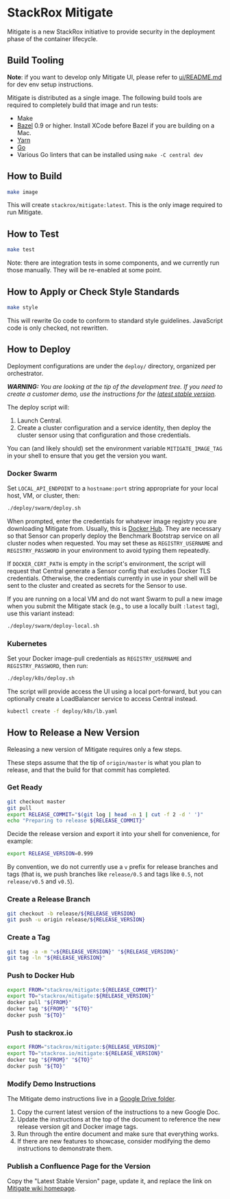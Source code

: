 # StackRox Mitigate

Mitigate is a new StackRox initiative to provide security in the
deployment phase of the container lifecycle.

## Build Tooling
**Note**: if you want to develop only Mitigate UI, please refer to [ui/README.md](./ui/README.md) for dev env setup instructions.

Mitigate is distributed as a single image. The following build tools are
required to completely build that image and run tests:

 * Make
 * [Bazel](https://docs.bazel.build/versions/master/install.html) 0.9 or higher.
 Install XCode before Bazel if you are building on a Mac.
 * [Yarn](https://yarnpkg.com/en/)
 * [Go](https://golang.org/dl/)
 * Various Go linters that can be installed using `make -C central dev`

## How to Build
```bash
make image
```

This will create `stackrox/mitigate:latest`. This is the only image required
to run Mitigate.

## How to Test
```bash
make test
```

Note: there are integration tests in some components, and we currently
run those manually. They will be re-enabled at some point.

## How to Apply or Check Style Standards
```bash
make style
```

This will rewrite Go code to conform to standard style guidelines.
JavaScript code is only checked, not rewritten.

## How to Deploy
Deployment configurations are under the `deploy/` directory, organized
per orchestrator.

_**WARNING:** You are looking at the tip of the development tree.
If you need to create a customer demo, use the instructions for the
[latest stable version](https://stack-rox.atlassian.net/wiki/spaces/StackRox/pages/233242976/StackRox+Mitigate)._

The deploy script will:

 1. Launch Central.
 1. Create a cluster configuration and a service identity, then
 deploy the cluster sensor using that configuration and those credentials.

You can (and likely should) set the environment variable `MITIGATE_IMAGE_TAG`
in your shell to ensure that you get the version you want.

### Docker Swarm

Set `LOCAL_API_ENDPOINT` to a `hostname:port` string appropriate for your
local host, VM, or cluster, then:

```bash
./deploy/swarm/deploy.sh
```

When prompted, enter the credentials for whatever image registry you are
downloading Mitigate from. Usually, this is [Docker Hub](https://hub.docker.com).
They are necessary so that Sensor can properly deploy the Benchmark Bootstrap
service on all cluster nodes when requested.
You may set these as `REGISTRY_USERNAME` and `REGISTRY_PASSWORD` in your
environment to avoid typing them repeatedly.

If `DOCKER_CERT_PATH` is empty in the script's environment, the script will
request that Central generate a Sensor config that excludes Docker TLS
credentials. Otherwise, the credentials currently in use in your shell
will be sent to the cluster and created as secrets for the Sensor to use.

If you are running on a local VM and do not want Swarm to pull a new image when
you submit the Mitigate stack (e.g., to use a locally built `:latest` tag),
use this variant instead:

```bash
./deploy/swarm/deploy-local.sh
```

### Kubernetes
Set your Docker image-pull credentials as `REGISTRY_USERNAME` and
`REGISTRY_PASSWORD`, then run:

```bash
./deploy/k8s/deploy.sh
```

The script will provide access the UI using a local port-forward, but you can
optionally create a LoadBalancer service to access Central instead.

```bash
kubectl create -f deploy/k8s/lb.yaml
```

## How to Release a New Version
Releasing a new version of Mitigate requires only a few steps.

These steps assume that the tip of `origin/master` is what you plan to release,
and that the build for that commit has completed.

### Get Ready
```bash
git checkout master
git pull
export RELEASE_COMMIT="$(git log | head -n 1 | cut -f 2 -d ' ')"
echo "Preparing to release ${RELEASE_COMMIT}"
```

Decide the release version and export it into your shell for convenience,
for example:

```bash
export RELEASE_VERSION=0.999
```

By convention, we do not currently use a `v` prefix for release branches and
tags (that is, we push branches like `release/0.5` and tags like `0.5`,
not `release/v0.5` and `v0.5`).

### Create a Release Branch
```bash
git checkout -b release/${RELEASE_VERSION}
git push -u origin release/${RELEASE_VERSION}
```

### Create a Tag
```bash
git tag -a -m "v${RELEASE_VERSION}" "${RELEASE_VERSION}"
git tag -ln "${RELEASE_VERSION}"
```

### Push to Docker Hub
```bash
export FROM="stackrox/mitigate:${RELEASE_COMMIT}"
export TO="stackrox/mitigate:${RELEASE_VERSION}"
docker pull "${FROM}"
docker tag "${FROM}" "${TO}"
docker push "${TO}"
```

### Push to stackrox.io
```bash
export FROM="stackrox/mitigate:${RELEASE_VERSION}"
export TO="stackrox.io/mitigate:${RELEASE_VERSION}"
docker tag "${FROM}" "${TO}"
docker push "${TO}"
```

### Modify Demo Instructions
The Mitigate demo instructions live in a [Google Drive folder](https://drive.google.com/drive/folders/1gem9vG0Z0hzokF7S_r4WGwXDCCXi6fbT).

1. Copy the current latest version of the instructions to a new Google Doc.
1. Update the instructions at the top of the document to reference the new
release version git and Docker image tags.
1. Run through the entire document and make sure that everything works.
1. If there are new features to showcase, consider modifying the demo
instructions to demonstrate them.

### Publish a Confluence Page for the Version
Copy the "Latest Stable Version" page, update it, and replace the link on
[Mitigate wiki homepage](https://stack-rox.atlassian.net/wiki/spaces/StackRox/pages/233242976/StackRox+Mitigate).
